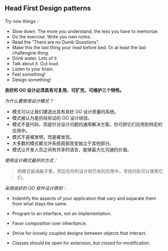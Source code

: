 ## Head First Design patterns

*Try new things：*

* Slow down. The more you understand, the less you have to memorize.
* Do the exercise. Write you own notes.
* Read the "There are no Dumb Questions".
* Make this the last thing your read before bed. Or at least the last challengine thing.
* Drink water. Lots of it.
* Talk about it. Out loud.
* Listen to your brain.
* Feel something!
* Design something!


**良好的 OO 设计必须具有可复用、可扩充、可维护三个特性。**

*为什么要使用设计模式？*

* 模式可以让我们建造出具有良好 OO 设计质量的系统。
* 模式被认为是历经验证的 OO 设计经验。
* 模式不是代码，而是针对设计问题的通用解决方案。你可把它们应用到特定的应用中。
* 模式不是被发明，而是被发现。
* 大多数的模式都允许系统局部改变独立于其他部分。
* 模式让开发人员之间有共享的语言，能够最大化沟通的价值。


*使用设计模式最好的方式：*

> 把模式装进脑子里，然后在你的设计和已有的应用中，寻找何处可以使用它们。


*采用良好的 OO 软件设计原则：*

*  Indentify the aspects of your application that vary and separate them from what stays the same.

*  Program to an interface, not an implementation.

*  Favor composition over inheritance.

*  Strive for loosely coupled designs between objects that interact.

*  Classes should be open for extension, but closed for modification.